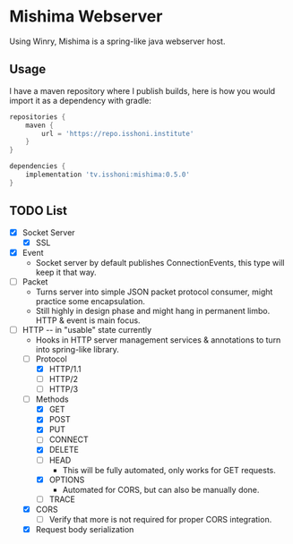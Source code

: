 Mishima Webserver
=================
Using Winry, Mishima is a spring-like java webserver host.

Usage
-----
I have a maven repository where I publish builds, here is how you would import it as a dependency with gradle:
```groovy
repositories {
    maven {
        url = 'https://repo.isshoni.institute'
    }
}

dependencies {
    implementation 'tv.isshoni:mishima:0.5.0'
}
```

TODO List
---------
- [x] Socket Server
  - [x] SSL
- [x] Event
  - Socket server by default publishes ConnectionEvents, this type will keep it that way.
- [ ] Packet
  - Turns server into simple JSON packet protocol consumer, might practice some encapsulation.
  - Still highly in design phase and might hang in permanent limbo. HTTP & event is main focus.
- [ ] HTTP -- in "usable" state currently
  - Hooks in HTTP server management services & annotations to turn into spring-like library.
  - [ ] Protocol
    - [x] HTTP/1.1
    - [ ] HTTP/2
    - [ ] HTTP/3
  - [ ] Methods
    - [x] GET
    - [x] POST
    - [x] PUT
    - [ ] CONNECT
    - [x] DELETE
    - [ ] HEAD
      - This will be fully automated, only works for GET requests.
    - [x] OPTIONS
      - Automated for CORS, but can also be manually done.
    - [ ] TRACE
  - [x] CORS
    - [ ] Verify that more is not required for proper CORS integration.
  - [x] Request body serialization
